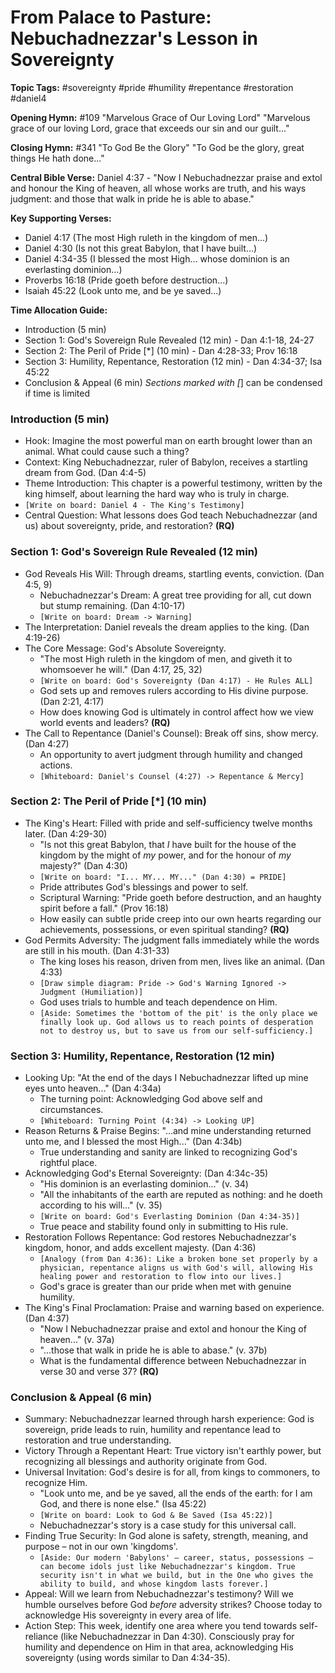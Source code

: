 # From Palace to Pasture: Nebuchadnezzar's Lesson in Sovereignty

**Topic Tags:** #sovereignty #pride #humility #repentance #restoration #daniel4

**Opening Hymn:** #109 "Marvelous Grace of Our Loving Lord"
"Marvelous grace of our loving Lord, grace that exceeds our sin and our guilt..."

**Closing Hymn:** #341 "To God Be the Glory"
"To God be the glory, great things He hath done..."

**Central Bible Verse:** Daniel 4:37 - "Now I Nebuchadnezzar praise and extol and honour the King of heaven, all whose works are truth, and his ways judgment: and those that walk in pride he is able to abase."

**Key Supporting Verses:**
*   Daniel 4:17 (The most High ruleth in the kingdom of men...)
*   Daniel 4:30 (Is not this great Babylon, that I have built...)
*   Daniel 4:34-35 (I blessed the most High... whose dominion is an everlasting dominion...)
*   Proverbs 16:18 (Pride goeth before destruction...)
*   Isaiah 45:22 (Look unto me, and be ye saved...)

**Time Allocation Guide:**
- Introduction (5 min)
- Section 1: God's Sovereign Rule Revealed (12 min) - Dan 4:1-18, 24-27
- Section 2: The Peril of Pride [*] (10 min) - Dan 4:28-33; Prov 16:18
- Section 3: Humility, Repentance, Restoration (12 min) - Dan 4:34-37; Isa 45:22
- Conclusion & Appeal (6 min)
*Sections marked with [*] can be condensed if time is limited

### Introduction (5 min)
- Hook: Imagine the most powerful man on earth brought lower than an animal. What could cause such a thing?
- Context: King Nebuchadnezzar, ruler of Babylon, receives a startling dream from God. (Dan 4:4-5)
- Theme Introduction: This chapter is a powerful testimony, written by the king himself, about learning the hard way who is truly in charge.
- `[Write on board: Daniel 4 - The King's Testimony]`
- Central Question: What lessons does God teach Nebuchadnezzar (and us) about sovereignty, pride, and restoration? **(RQ)**

### Section 1: God's Sovereign Rule Revealed (12 min)
- God Reveals His Will: Through dreams, startling events, conviction. (Dan 4:5, 9)
    - Nebuchadnezzar's Dream: A great tree providing for all, cut down but stump remaining. (Dan 4:10-17)
    - `[Write on board: Dream -> Warning]`
- The Interpretation: Daniel reveals the dream applies to the king. (Dan 4:19-26)
- The Core Message: God's Absolute Sovereignty.
    - "The most High ruleth in the kingdom of men, and giveth it to whomsoever he will." (Dan 4:17, 25, 32)
    - `[Write on board: God's Sovereignty (Dan 4:17) - He Rules ALL]`
    - God sets up and removes rulers according to His divine purpose. (Dan 2:21, 4:17)
    - How does knowing God is ultimately in control affect how we view world events and leaders? **(RQ)**
- The Call to Repentance (Daniel's Counsel): Break off sins, show mercy. (Dan 4:27)
    - An opportunity to avert judgment through humility and changed actions.
    - `[Whiteboard: Daniel's Counsel (4:27) -> Repentance & Mercy]`

### Section 2: The Peril of Pride [*] (10 min)
- The King's Heart: Filled with pride and self-sufficiency twelve months later. (Dan 4:29-30)
    - "Is not this great Babylon, that *I* have built for the house of the kingdom by the might of *my* power, and for the honour of *my* majesty?" (Dan 4:30)
    - `[Write on board: "I... MY... MY..." (Dan 4:30) = PRIDE]`
    - Pride attributes God's blessings and power to self.
    - Scriptural Warning: "Pride goeth before destruction, and an haughty spirit before a fall." (Prov 16:18)
    - How easily can subtle pride creep into our own hearts regarding our achievements, possessions, or even spiritual standing? **(RQ)**
- God Permits Adversity: The judgment falls immediately while the words are still in his mouth. (Dan 4:31-33)
    - The king loses his reason, driven from men, lives like an animal. (Dan 4:33)
    - `[Draw simple diagram: Pride -> God's Warning Ignored -> Judgment (Humiliation)]`
    - God uses trials to humble and teach dependence on Him.
    - `[Aside: Sometimes the 'bottom of the pit' is the only place we finally look up. God allows us to reach points of desperation not to destroy us, but to save us from our self-sufficiency.]`

### Section 3: Humility, Repentance, Restoration (12 min)
- Looking Up: "At the end of the days I Nebuchadnezzar lifted up mine eyes unto heaven..." (Dan 4:34a)
    - The turning point: Acknowledging God above self and circumstances.
    - `[Whiteboard: Turning Point (4:34) -> Looking UP]`
- Reason Returns & Praise Begins: "...and mine understanding returned unto me, and I blessed the most High..." (Dan 4:34b)
    - True understanding and sanity are linked to recognizing God's rightful place.
- Acknowledging God's Eternal Sovereignty: (Dan 4:34c-35)
    - "His dominion is an everlasting dominion..." (v. 34)
    - "All the inhabitants of the earth are reputed as nothing: and he doeth according to his will..." (v. 35)
    - `[Write on board: God's Everlasting Dominion (Dan 4:34-35)]`
    - True peace and stability found only in submitting to His rule.
- Restoration Follows Repentance: God restores Nebuchadnezzar's kingdom, honor, and adds excellent majesty. (Dan 4:36)
    - `[Analogy (from Dan 4:36): Like a broken bone set properly by a physician, repentance aligns us with God's will, allowing His healing power and restoration to flow into our lives.]`
    - God's grace is greater than our pride when met with genuine humility.
- The King's Final Proclamation: Praise and warning based on experience. (Dan 4:37)
    - "Now I Nebuchadnezzar praise and extol and honour the King of heaven..." (v. 37a)
    - "...those that walk in pride he is able to abase." (v. 37b)
    - What is the fundamental difference between Nebuchadnezzar in verse 30 and verse 37? **(RQ)**

### Conclusion & Appeal (6 min)
- Summary: Nebuchadnezzar learned through harsh experience: God is sovereign, pride leads to ruin, humility and repentance lead to restoration and true understanding.
- Victory Through a Repentant Heart: True victory isn't earthly power, but recognizing all blessings and authority originate from God.
- Universal Invitation: God's desire is for all, from kings to commoners, to recognize Him.
    - "Look unto me, and be ye saved, all the ends of the earth: for I am God, and there is none else." (Isa 45:22)
    - `[Write on board: Look to God & Be Saved (Isa 45:22)]`
    - Nebuchadnezzar's story is a case study for this universal call.
- Finding True Security: In God alone is safety, strength, meaning, and purpose – not in our own 'kingdoms'.
    - `[Aside: Our modern 'Babylons' – career, status, possessions – can become idols just like Nebuchadnezzar's kingdom. True security isn't in what we build, but in the One who gives the ability to build, and whose kingdom lasts forever.]`
- Appeal: Will we learn from Nebuchadnezzar's testimony? Will we humble ourselves before God *before* adversity strikes? Choose today to acknowledge His sovereignty in every area of life.
- Action Step: This week, identify one area where you tend towards self-reliance (like Nebuchadnezzar in Dan 4:30). Consciously pray for humility and dependence on Him in that area, acknowledging His sovereignty (using words similar to Dan 4:34-35).